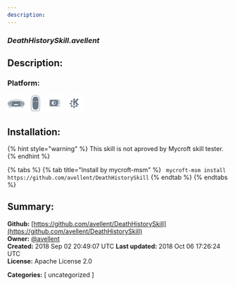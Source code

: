 ```yaml
---
description: 
---
```


### _DeathHistorySkill.avellent_  
## Description:  
  
  
  
### Platform:  
 ![Mark I](../.gitbook/assets/mark-1-icon.png)  ![Mark II](../.gitbook/assets/mark-2-icon.png)  ![Picroft](../.gitbook/assets/picroft-icon.png)  ![plasmoid](../.gitbook/assets/kde.png)   
## Installation:  
{% hint style="warning" %}
This skill is not aproved by Mycroft skill tester.
{% endhint %}
    
{% tabs %}
{% tab title="Install by mycroft-msm" %}
``` mycroft-msm install https://github.com/avellent/DeathHistorySkill```
{% endtab %}
  {% endtabs %}
    
## Summary:  
**Github:** [https://github.com/avellent/DeathHistorySkill](https://github.com/avellent/DeathHistorySkill)  
**Owner:** [@avellent](https://github.com/avellent)  
**Created:** 2018 Sep 02 20:49:07 UTC  **Last updated:** 2018 Oct 06 17:26:24 UTC  
**License:** Apache License 2.0  
  
**Categories:** [ uncategorized ]   
